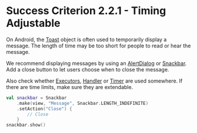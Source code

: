 # Success Criterion 2.2.1 - Timing Adjustable

On Android, the [Toast](https://developer.android.com/reference/android/widget/Toast) object is often used to temporarily display a message. The length of time may be too short for people to read or hear the message.

We recommend displaying messages by using an [AlertDialog](https://developer.android.com/reference/androidx/appcompat/app/AlertDialog) or [Snackbar](https://developer.android.com/reference/com/google/android/material/snackbar/Snackbar). Add a close button to let users choose when to close the message.

Also check whether [Executors](https://developer.android.com/reference/java/util/concurrent/Executors), [Handler](https://developer.android.com/reference/android/os/Handler) or [Timer](https://developer.android.com/reference/java/util/Timer) are used somewhere. If there are time limits, make sure they are extendable.

```kotlin
val snackbar = Snackbar
    .make(view, "Message", Snackbar.LENGTH_INDEFINITE)
    .setAction("Close") {
        // Close
    }
snackbar.show()
```
